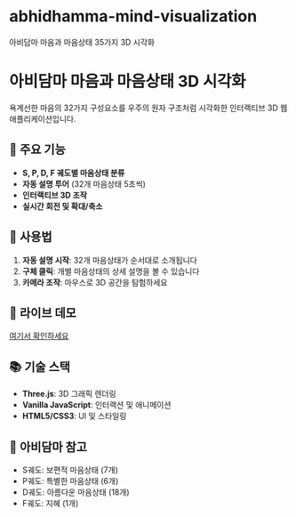 # abhidhamma-mind-visualization
아비담마 마음과 마음상태 35가지 3D 시각화
# 아비담마 마음과 마음상태 3D 시각화

욕계선한 마음의 32가지 구성요소를 우주의 원자 구조처럼 시각화한 인터랙티브 3D 웹 애플리케이션입니다.

## 🌟 주요 기능

- **S, P, D, F 궤도별 마음상태 분류**
- **자동 설명 투어** (32개 마음상태 5초씩)
- **인터랙티브 3D 조작**
- **실시간 회전 및 확대/축소**

## 🎯 사용법

1. **자동 설명 시작**: 32개 마음상태가 순서대로 소개됩니다
2. **구체 클릭**: 개별 마음상태의 상세 설명을 볼 수 있습니다
3. **카메라 조작**: 마우스로 3D 공간을 탐험하세요

## 🔗 라이브 데모

[여기서 확인하세요](https://youncd.github.io/abhidhamma-mind-visualization/)

## 📚 기술 스택

- **Three.js**: 3D 그래픽 렌더링
- **Vanilla JavaScript**: 인터랙션 및 애니메이션
- **HTML5/CSS3**: UI 및 스타일링

## 📖 아비담마 참고

- S궤도: 보편적 마음상태 (7개)
- P궤도: 특별한 마음상태 (6개)  
- D궤도: 아름다운 마음상태 (18개)
- F궤도: 지혜 (1개)
